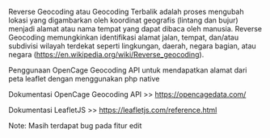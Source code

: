 Reverse Geocoding atau Geocoding Terbalik adalah proses mengubah lokasi yang digambarkan oleh koordinat geografis (lintang dan bujur) menjadi alamat atau nama tempat yang dapat dibaca oleh manusia. Reverse Geocoding memungkinkan identifikasi alamat jalan, tempat, dan/atau subdivisi wilayah terdekat seperti lingkungan, daerah, negara bagian, atau negara (https://en.wikipedia.org/wiki/Reverse_geocoding).

Penggunaan OpenCage Geocoding API untuk mendapatkan alamat dari peta leaflet dengan menggunakan php native

Dokumentasi OpenCage Geocoding API >> https://opencagedata.com/

Dokumentasi LeafletJS >> https://leafletjs.com/reference.html

Note: Masih terdapat bug pada fitur edit
